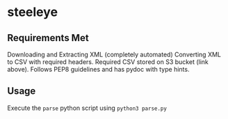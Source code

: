 # steeleye

## Requirements Met

 Downloading and Extracting XML (completely automated)
 Converting XML to CSV with required headers.
 Required CSV stored on S3 bucket (link above).
 Follows PEP8 guidelines and has pydoc with type hints.

## Usage

 Execute the `parse` python script using `python3 parse.py`
